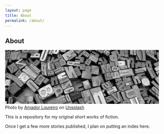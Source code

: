 ```yaml
---
layout: page
title: About
permalink: /about/
---
```


## About

![img](/assets/about-header.jpg "Photo of block print letters")
Photo by [Amador Loureiro](https://unsplash.com/@amadorloureiroblanco) on [Unsplash](https://unsplash.com/)

This is a repository for my original short works of fiction.

Once I get a few more stories published, I plan on putting an index here.